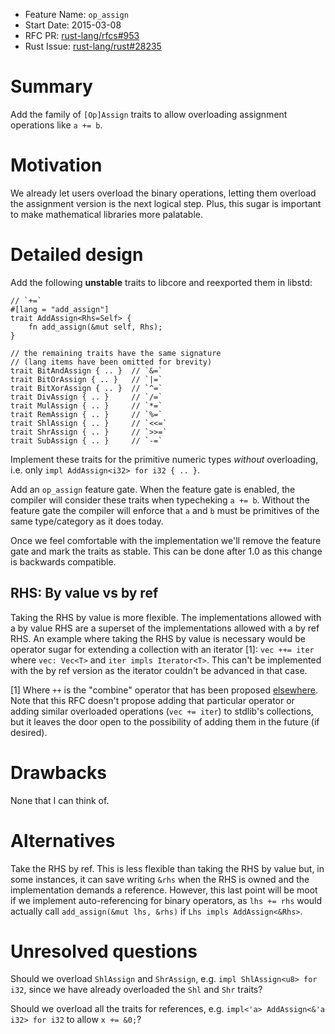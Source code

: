 - Feature Name: `op_assign`
- Start Date: 2015-03-08
- RFC PR: [rust-lang/rfcs#953](https://github.com/rust-lang/rfcs/pull/953)
- Rust Issue: [rust-lang/rust#28235](https://github.com/rust-lang/rust/issues/28235)

# Summary

Add the family of `[Op]Assign` traits to allow overloading assignment
operations like `a += b`.

# Motivation

We already let users overload the binary operations, letting them overload the
assignment version is the next logical step. Plus, this sugar is important to
make mathematical libraries more palatable.

# Detailed design

Add the following **unstable** traits to libcore and reexported them in libstd:

```
// `+=`
#[lang = "add_assign"]
trait AddAssign<Rhs=Self> {
    fn add_assign(&mut self, Rhs);
}

// the remaining traits have the same signature
// (lang items have been omitted for brevity)
trait BitAndAssign { .. }  // `&=`
trait BitOrAssign { .. }   // `|=`
trait BitXorAssign { .. }  // `^=`
trait DivAssign { .. }     // `/=`
trait MulAssign { .. }     // `*=`
trait RemAssign { .. }     // `%=`
trait ShlAssign { .. }     // `<<=`
trait ShrAssign { .. }     // `>>=`
trait SubAssign { .. }     // `-=`
```

Implement these traits for the primitive numeric types *without* overloading,
i.e. only `impl AddAssign<i32> for i32 { .. }`.

Add an `op_assign` feature gate. When the feature gate is enabled, the compiler
will consider these traits when typecheking `a += b`. Without the feature gate
the compiler will enforce that `a` and `b` must be primitives of the same
type/category as it does today.

Once we feel comfortable with the implementation we'll remove the feature gate
and mark the traits as stable. This can be done after 1.0 as this change is
backwards compatible.

## RHS: By value vs by ref

Taking the RHS by value is more flexible. The implementations allowed with
a by value RHS are a superset of the implementations allowed with a by ref RHS.
An example where taking the RHS by value is necessary would be operator sugar
for extending a collection with an iterator [1]: `vec ++= iter` where
`vec: Vec<T>` and `iter impls Iterator<T>`. This can't be implemented with the
by ref version as the iterator couldn't be advanced in that case.

[1] Where `++` is the "combine" operator that has been proposed [elsewhere].
Note that this RFC doesn't propose adding that particular operator or adding
similar overloaded operations (`vec += iter`) to stdlib's collections, but it
leaves the door open to the possibility of adding them in the future (if
desired).

[elsewhere]: https://github.com/rust-lang/rfcs/pull/203

# Drawbacks

None that I can think of.

# Alternatives

Take the RHS by ref. This is less flexible than taking the RHS by value but, in
some instances, it can save writing `&rhs` when the RHS is owned and the
implementation demands a reference. However, this last point will be moot if we
implement auto-referencing for binary operators, as `lhs += rhs` would actually
call `add_assign(&mut lhs, &rhs)` if `Lhs impls AddAssign<&Rhs>`.

# Unresolved questions

Should we overload `ShlAssign` and `ShrAssign`, e.g.
`impl ShlAssign<u8> for i32`, since we have already overloaded the `Shl` and
`Shr` traits?

Should we overload all the traits for references, e.g.
`impl<'a> AddAssign<&'a i32> for i32` to allow `x += &0;`?
